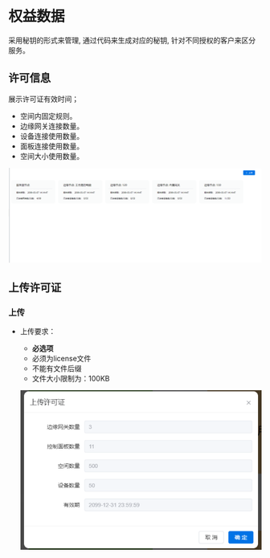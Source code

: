 # 权益数据

采用秘钥的形式来管理, 通过代码来生成对应的秘钥, 针对不同授权的客户来区分服务。

## 许可信息

展示许可证有效时间；

- 空间内固定规则。
- 边缘网关连接数量。
- 设备连接使用数量。
- 面板连接使用数量。
- 空间大小使用数量。

 ![许可证信息](../../.vuepress/public/static/images\license\license_info.png)





## 上传许可证

### 上传

- 上传要求：

  - **必选项**
  - 必须为license文件
  - 不能有文件后缀
  - 文件大小限制为：100KB

  

  ![上传许可证](../../.vuepress/public/static/images\license\license_upload.png)
